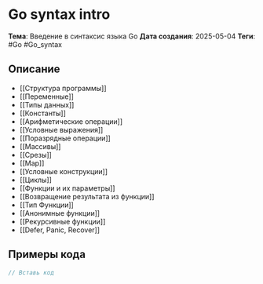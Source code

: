 # Go syntax intro
**Тема**: Введение в синтаксис языка Go
**Дата создания**: 2025-05-04
**Теги**: #Go #Go_syntax

## Описание

- [[Структура программы]]
- [[Переменные]]
- [[Типы данных]]
- [[Константы]]
- [[Арифметические операции]]
- [[Условные выражения]]
- [[Поразрядные операции]]
- [[Массивы]]
- [[Cрезы]]
- [[Map]]
- [[Условные конструкции]]
- [[Циклы]]
- [[Функции и их параметры]]
- [[Возвращение результата из функции]]
- [[Тип Функции]]
- [[Анонимные функции]]
- [[Рекурсивные функции]]
- [[Defer, Panic, Recover]]

## Примеры кода
```go
// Вставь код
```